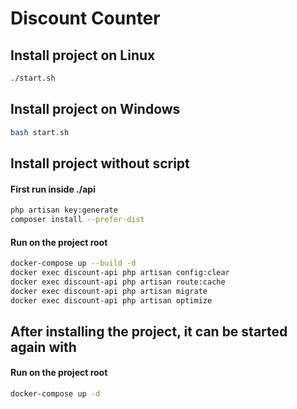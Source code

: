 # Discount Counter

## Install project on Linux

```sh
./start.sh
```

## Install project on Windows

```sh
bash start.sh
```

## Install project without script

#### First run inside ./api
```sh
php artisan key:generate
composer install --prefer-dist
```

#### Run on the project root
```sh
docker-compose up --build -d
docker exec discount-api php artisan config:clear
docker exec discount-api php artisan route:cache
docker exec discount-api php artisan migrate
docker exec discount-api php artisan optimize
```

## After installing the project, it can be started again with

#### Run on the project root
```sh
docker-compose up -d
```